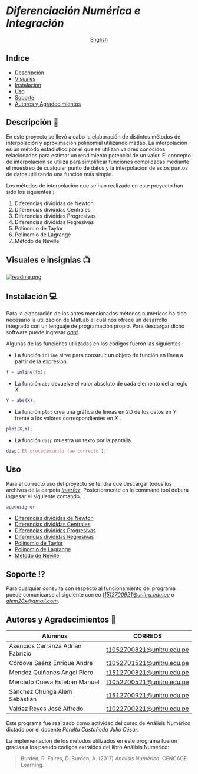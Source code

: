 # ***Diferenciación Numérica e Integración***



<p align="center">
  <a href="/DOCS/README_en.md">English </a>



 
## **Indice**
  
  * [Descripción](https://github.com/AdrianAsen/Interpolacion/blob/main/DOCS/Descripci%C3%B3n.md)
  * [Visuales](https://github.com/AdrianAsen/Interpolacion/blob/main/DOCS/Visuales.md)
  * [Instalación](https://github.com/AdrianAsen/Interpolacion/blob/main/DOCS/Instalaci%C3%B3n.md)
  * [Uso](https://github.com/AdrianAsen/Interpolacion/blob/main/DOCS/Uso.md)
  * [Soporte](https://github.com/AdrianAsen/Interpolacion/blob/main/DOCS/Soporte.md)
  * [Autores y Agradecimientos](https://github.com/AdrianAsen/Interpolacion/blob/main/DOCS/Autores.md)
  
## **Descripción** :page_with_curl:

En este proyecto se llevó a cabo la elaboración de distintos métodos de interpolación y aproximación polinomial utilizando matlab. La interpolación es un método estadístico por el que se utilizan valores conocidos relacionados para estimar un rendimiento potencial de un valor. El concepto de interpolación se utiliza para simplificar funciones complicadas mediante el muestreo de cualquier punto de datos y la interpolación de estos puntos de datos utilizando una función más simple.

Los métodos de interpolación  que se han realizado en este proyecto han sido los siguientes :

1. Diferencias divididas de Newton
2. Diferencias divididas Centrales
3. Diferencias divididas Progresivas
4. Diferencias divididas Regresivas
5. Polinomio de Taylor
6. Polinomio de Lagrange
7. Método de Neville


## **Visuales e insignias** :tv:
  
  
  
  
  [![readme.png](https://i.postimg.cc/J43S6G18/readme.png)](https://postimg.cc/2V6H3jb9)
  
  
  


## **Instalación** :computer:

Para la elaboración de los antes mencionados métodos numericos ha sido necesario la utilización de MatLab el cuál nos ofrece un desarrollo integrado con un lenguaje de programación propio. Para descargar dicho software puede ingresar [*aquí*](https://es.mathworks.com/products/get-matlab.html?s_tid=gn_getml "Link Matlab").

Algunas de las funciones utilizadas en los códigos fueron las siguientes :
* La función `inline` sirve para construir un objeto de función en línea a partir de la expresión.

```matlab
f = inline(fx);
```
* La función `abs` devuelve el valor absoluto de cada elemento del arreglo *X*.
```matlab
Y = abs(X);
```
* La función `plot` crea una gráfica de líneas en 2D de los datos en *Y* frente a los valores correspondientes en *X* .
```matlab
plot(X,Y);
```
* La función `disp` muestra un texto por la pantalla.
```matlab
disp('El procedimiento fue correcto');
```

## **Uso**

Para el correcto uso del proyecto se tendrá que descargar todos los archivos de la carpeta [*Interfaz*](https://github.com/AdrianAsen/Interpolacion/tree/main/Interfaz).
Posteriormente en la command tool debera ingresar el siguiente comando.
```matlab
appdesigner
```
  
  
  
* [Diferencias divididas de Newton](https://github.com/AdrianAsen/Interpolacion/blob/main/FUNCIONES/DDnewton.m)
* [Diferencias divididas Centrales](https://github.com/AdrianAsen/Interpolacion/blob/main/FUNCIONES/DDcentrales.m)
* [Diferencias divididas Progresivas](https://github.com/AdrianAsen/Interpolacion/blob/main/FUNCIONES/DDprogresivas.m)
* [Diferencias divididas Regresivas](https://github.com/AdrianAsen/Interpolacion/blob/main/FUNCIONES/DDregresivas.m)
* [Polinomio de Taylor](https://github.com/AdrianAsen/Interpolacion/blob/main/FUNCIONES/Ptaylor.m)
* [Polinomio de Lagrange](https://github.com/AdrianAsen/Interpolacion/blob/main/FUNCIONES/Plagrange.m)
* [Método de Neville](https://github.com/AdrianAsen/Interpolacion/blob/main/FUNCIONES/Mneville.m)


## **Soporte** :interrobang:

Para cualquier consulta con respecto al funcionamiento del programa puede comunicarse al siguiente correo  *t1512700921@unitru.edu.pe* ó
*alem20x@gmail.com*.


## **Autores y Agradecimientos** :book:


|       Alumnos     |   CORREOS   |
|       ----------    |  ---------| 
| Asencios Carranza Adrian Fabrizio|t1052700821@unitru.edu.pe|
| Córdova Saénz Enrique Andre|t1052701521@unitru.edu.pe|
| Mendez Quiñones Angel Piero|t1512700821@unitru.edu.pe|
| Mercado Cueva Esteban Manuel|t1052700521@unitru.edu.pe|
| Sánchez Chunga Alem Sebastian|t1512700921@unitru.edu.pe|
| Valdez Reyes José Alfredo|t1022700221@unitru.edu.pe|


Este programa fue realizado como actividad del curso de Análisis Numérico dictado por el docente *Peralta Castañeda Julio César*.

La implementacion de los metodos utilizados en este programa fueron gracias a los pseudo codigos extraidos del libro Análisis Numérico:
>Burden, R. Faires, D. Burden, A. (2017) *Análisis Numérico*. CENGAGE Learning. 
